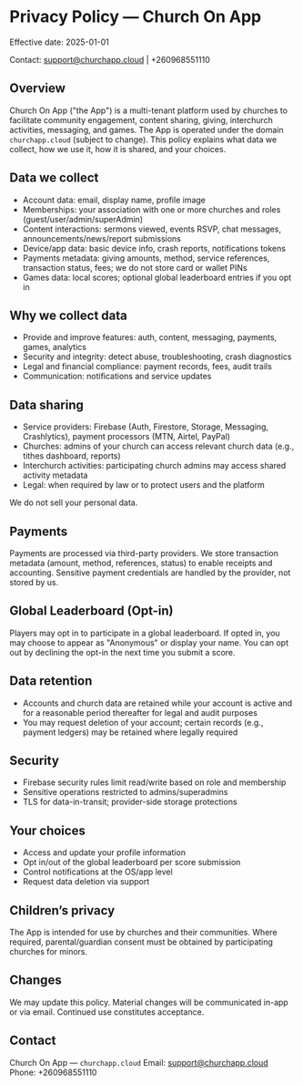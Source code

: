 # Privacy Policy — Church On App

Effective date: 2025-01-01

Contact: support@churchapp.cloud | +260968551110

## Overview
Church On App ("the App") is a multi-tenant platform used by churches to facilitate community engagement, content sharing, giving, interchurch activities, messaging, and games. The App is operated under the domain `churchapp.cloud` (subject to change). This policy explains what data we collect, how we use it, how it is shared, and your choices.

## Data we collect
- Account data: email, display name, profile image
- Memberships: your association with one or more churches and roles (guest/user/admin/superAdmin)
- Content interactions: sermons viewed, events RSVP, chat messages, announcements/news/report submissions
- Device/app data: basic device info, crash reports, notifications tokens
- Payments metadata: giving amounts, method, service references, transaction status, fees; we do not store card or wallet PINs
- Games data: local scores; optional global leaderboard entries if you opt in

## Why we collect data
- Provide and improve features: auth, content, messaging, payments, games, analytics
- Security and integrity: detect abuse, troubleshooting, crash diagnostics
- Legal and financial compliance: payment records, fees, audit trails
- Communication: notifications and service updates

## Data sharing
- Service providers: Firebase (Auth, Firestore, Storage, Messaging, Crashlytics), payment processors (MTN, Airtel, PayPal)
- Churches: admins of your church can access relevant church data (e.g., tithes dashboard, reports)
- Interchurch activities: participating church admins may access shared activity metadata
- Legal: when required by law or to protect users and the platform

We do not sell your personal data.

## Payments
Payments are processed via third-party providers. We store transaction metadata (amount, method, references, status) to enable receipts and accounting. Sensitive payment credentials are handled by the provider, not stored by us.

## Global Leaderboard (Opt-in)
Players may opt in to participate in a global leaderboard. If opted in, you may choose to appear as "Anonymous" or display your name. You can opt out by declining the opt-in the next time you submit a score.

## Data retention
- Accounts and church data are retained while your account is active and for a reasonable period thereafter for legal and audit purposes
- You may request deletion of your account; certain records (e.g., payment ledgers) may be retained where legally required

## Security
- Firebase security rules limit read/write based on role and membership
- Sensitive operations restricted to admins/superadmins
- TLS for data-in-transit; provider-side storage protections

## Your choices
- Access and update your profile information
- Opt in/out of the global leaderboard per score submission
- Control notifications at the OS/app level
- Request data deletion via support

## Children’s privacy
The App is intended for use by churches and their communities. Where required, parental/guardian consent must be obtained by participating churches for minors.

## Changes
We may update this policy. Material changes will be communicated in-app or via email. Continued use constitutes acceptance.

## Contact
Church On App — `churchapp.cloud`
Email: support@churchapp.cloud
Phone: +260968551110